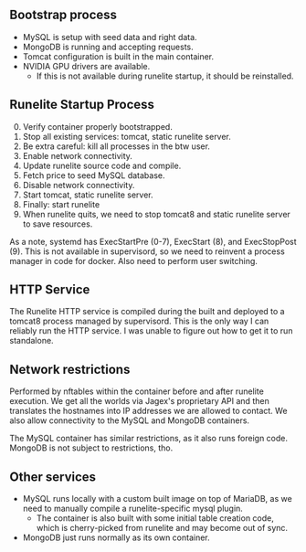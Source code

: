 ## Bootstrap process

- MySQL is setup with seed data and right data.
- MongoDB is running and accepting requests.
- Tomcat configuration is built in the main container.
- NVIDIA GPU drivers are available.
  - If this is not available during runelite startup, it should be reinstalled.

## Runelite Startup Process

0. Verify container properly bootstrapped.
1. Stop all existing services: tomcat, static runelite server.
2. Be extra careful: kill all processes in the btw user.
3. Enable network connectivity.
4. Update runelite source code and compile.
5. Fetch price to seed MySQL database.
6. Disable network connectivity.
7. Start tomcat, static runelite server.
8. Finally: start runelite
9. When runelite quits, we need to stop tomcat8 and static runelite server to
   save resources.

As a note, systemd has ExecStartPre (0-7), ExecStart (8), and ExecStopPost (9).
This is not available in supervisord, so we need to reinvent a process manager
in code for docker. Also need to perform user switching.

## HTTP Service

The Runelite HTTP service is compiled during the built and deployed to a
tomcat8 process managed by supervisord. This is the only way I can reliably run
the HTTP service. I was unable to figure out how to get it to run standalone.

## Network restrictions

Performed by nftables within the container before and after runelite execution.
We get all the worlds via Jagex's proprietary API and then translates the
hostnames into IP addresses we are allowed to contact. We also allow
connectivity to the MySQL and MongoDB containers.

The MySQL container has similar restrictions, as it also runs foreign code.
MongoDB is not subject to restrictions, tho.

## Other services

- MySQL runs locally with a custom built image on top of MariaDB, as we need to
  manually compile a runelite-specific mysql plugin.
  - The container is also built with some initial table creation code, which is
    cherry-picked from runelite and may become out of sync.
- MongoDB just runs normally as its own container.
